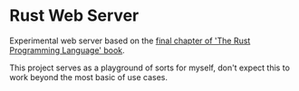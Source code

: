 # Rust Web Server

Experimental web server based on the [final chapter of 'The Rust Programming Language' book](https://doc.rust-lang.org/stable/book/ch20-00-final-project-a-web-server.html).

This project serves as a playground of sorts for myself, don't expect this to work beyond the most basic of use cases.
